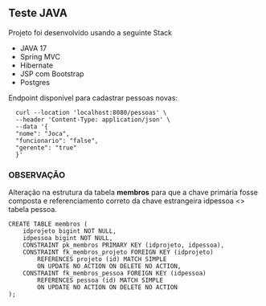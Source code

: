 ## Teste JAVA

Projeto foi desenvolvido usando a seguinte Stack

  - JAVA 17
  - Spring MVC 
  - Hibernate
  - JSP com Bootstrap
  - Postgres

Endpoint disponível para cadastrar pessoas novas:

```
  curl --location 'localhost:8080/pessoas' \
  --header 'Content-Type: application/json' \
  --data '{
  "nome": "Joca",
  "funcionario": "false",
  "gerente": "true"
  }'
```

### OBSERVAÇÃO
Alteração na estrutura da tabela **membros** para que a chave primária fosse composta e referenciamento correto da chave estrangeira idpessoa <> tabela pessoa.
```
CREATE TABLE membros (
    idprojeto bigint NOT NULL,
    idpessoa bigint NOT NULL,
    CONSTRAINT pk_membros PRIMARY KEY (idprojeto, idpessoa),
    CONSTRAINT fk_membros_projeto FOREIGN KEY (idprojeto)
        REFERENCES projeto (id) MATCH SIMPLE
        ON UPDATE NO ACTION ON DELETE NO ACTION,
    CONSTRAINT fk_membros_pessoa FOREIGN KEY (idpessoa)
        REFERENCES pessoa (id) MATCH SIMPLE
        ON UPDATE NO ACTION ON DELETE NO ACTION
);
``` 
